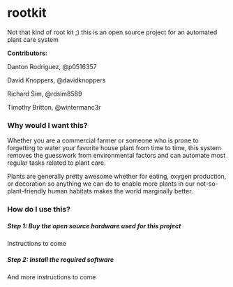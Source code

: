 # rootkit
Not that kind of root kit ;) this is an open source project for an automated plant care system


**Contributors:**

Danton Rodriguez, @p0516357

David Knoppers, @davidknoppers

Richard Sim, @rdsim8589

Timothy Britton, @wintermanc3r

### Why would I want this?

Whether you are a commercial farmer or someone who is prone to forgetting to water your favorite house plant from time to time, this system removes the guesswork from environmental factors and can automate most regular tasks related to plant care.

Plants are generally pretty awesome whether for eating, oxygen production, or decoration so anything we can do to enable more plants in our not-so-plant-friendly human habitats makes the world marginally better.

### How do I use this?

##### Step 1: Buy the open source hardware used for this project

Instructions to come


##### Step 2: Install the required software

And more instructions to come


